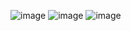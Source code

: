 ![image](https://github.com/Rahul-chaurasiya/Leetcode-Practice-Problem/assets/77222540/a8d98a93-74e5-4bc3-b77f-cd57f123fc64)
![image](https://github.com/Rahul-chaurasiya/Leetcode-Practice-Problem/assets/77222540/dad7acd0-1893-4186-a209-02eb89a44816)
![image](https://github.com/Rahul-chaurasiya/Leetcode-Practice-Problem/assets/77222540/0d4dddff-6aae-4deb-9fb2-34a4d232f369)
